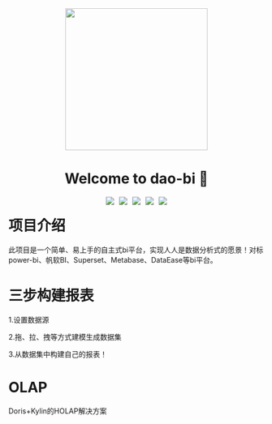 <div style="margin-top: 40px; margin-bottom: -20px;">
    <p align="center" style="display: flex; justify-content: center; gap: 10px;">
        <img width="280" src="https://github.com/Suzzt/dao-cloud/assets/27397567/6ff5442c-332b-4f90-ad87-2659387d2904">
    </p>
    <h1 align="center">Welcome to dao-bi 👋</h1> 
    <p align="center" style="display: flex; justify-content: center; gap: 10px;">
      <img src="https://img.shields.io/badge/Source-github-d021d6?style=flat&logo=GitHub" style="max-width: 100px; height: auto;">
      <img src="https://img.shields.io/badge/JDK-1.8+-ffcc00" style="max-width: 100px; height: auto;">
      <img src="https://img.shields.io/badge/Apache_License-2.0-33ccff" style="max-width: 100px; height: auto;">
      <img src="https://img.shields.io/badge/maven-006633" style="max-width: 100px; height: auto;">
      <img src="https://img.shields.io/badge/build-passing-green" style="max-width: 100px; height: auto;">
    </p>
</div>

# 项目介绍
此项目是一个简单、易上手的自主式bi平台，实现人人是数据分析式的愿景！对标power-bi、帆软BI、Superset、Metabase、DataEase等bi平台。

# 三步构建报表
1.设置数据源

2.拖、拉、拽等方式建模生成数据集

3.从数据集中构建自己的报表！

# OLAP
Doris+Kylin的HOLAP解决方案